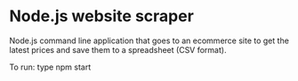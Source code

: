# Node.js website scraper

<p>
   Node.js command line application that goes to an ecommerce site to get the latest prices and save them to a spreadsheet (CSV format).
</p>
<p>
To run: type npm start
</p>
